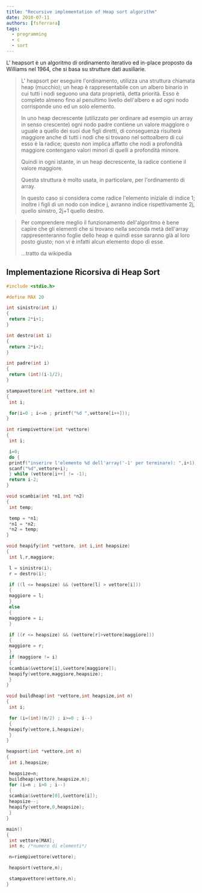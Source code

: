 ```yaml
---
title: "Recursive implementation of Heap sort algorithm"
date: 2010-07-11
authors: [fsferrara]
tags:
  - programming
  - c
  - sort
---
```

L' heapsort è un algoritmo di ordinamento iterativo ed in-place proposto da Williams nel 1964, che si basa su strutture dati ausiliarie.

> L' heapsort per eseguire l'ordinamento, utilizza una struttura chiamata heap (mucchio); un heap è rappresentabile con un albero binario in cui tutti i nodi seguono una data proprietà, detta priorità. Esso è completo almeno fino al penultimo livello dell'albero e ad ogni nodo corrisponde uno ed un solo elemento.
>
> In uno heap decrescente (utilizzato per ordinare ad esempio un array in senso crescente) ogni nodo padre contiene un valore maggiore o uguale a quello dei suoi due figli diretti, di conseguenza risulterà maggiore anche di tutti i nodi che si trovano nel sottoalbero di cui esso è la radice; questo non implica affatto che nodi a profondità maggiore contengano valori minori di quelli a profondità minore.
>
> Quindi in ogni istante, in un heap decrescente, la radice contiene il valore maggiore.
>
> Questa struttura è molto usata, in particolare, per l'ordinamento di array.
>
> In questo caso si considera come radice l'elemento iniziale di indice 1; inoltre i figli di un nodo con indice j, avranno indice rispettivamente 2j, quello sinistro, 2j+1 quello destro.

<!-- truncate -->


> Per comprendere meglio il funzionamento dell'algoritmo è bene capire che gli elementi che si trovano nella seconda metà dell'array rappresenteranno foglie dello heap e quindi esse saranno già al loro posto giusto; non vi è infatti alcun elemento dopo di esse.
>
> ...tratto da wikipedia

## Implementazione Ricorsiva di Heap Sort

```c
#include <stdio.h>

#define MAX 20

int sinistro(int i)
{
 return 2*i+1;
}

int destro(int i)
{
 return 2*i+2;
}

int padre(int i)
{
 return (int)(i-1/2);
}

stampavettore(int *vettore,int n)
{
 int i;

 for(i=0 ; i<=n ; printf("%d ",vettore[i++]));
}

int riempivettore(int *vettore)
{
 int i;

 i=0;
 do {
 printf("inserire l'elemento %d dell'array('-1' per terminare): ",i+1);
 scanf("%d",vettore+i);
 } while (vettore[i++] != -1);
 return i-2;
}

void scambia(int *n1,int *n2)
{
 int temp;

 temp = *n1;
 *n1 = *n2;
 *n2 = temp;
}

void heapify(int *vettore, int i,int heapsize)
{
 int l,r,maggiore;

 l = sinistro(i);
 r = destro(i);

 if ((l <= heapsize) && (vettore[l] > vettore[i]))
 {
 maggiore = l;
 }
 else
 {
 maggiore = i;
 }

 if ((r <= heapsize) && (vettore[r]>vettore[maggiore]))
 {
 maggiore = r;
 }
 if (maggiore != i)
 {
 scambia(&vettore[i],&vettore[maggiore]);
 heapify(vettore,maggiore,heapsize);
 }
}

void buildheap(int *vettore,int heapsize,int n)
{
 int i;

 for (i=(int)(n/2) ; i>=0 ; i--)
 {
 heapify(vettore,i,heapsize);
 }
}

heapsort(int *vettore,int n)
{
 int i,heapsize;

 heapsize=n;
 buildheap(vettore,heapsize,n);
 for (i=n ; i>0 ; i--)
 {
 scambia(&vettore[0],&vettore[i]);
 heapsize--;
 heapify(vettore,0,heapsize);
 }
}

main()
{
 int vettore[MAX];
 int n; /*numero di elementi*/

 n=riempivettore(vettore);

 heapsort(vettore,n);

 stampavettore(vettore,n);
}
```
